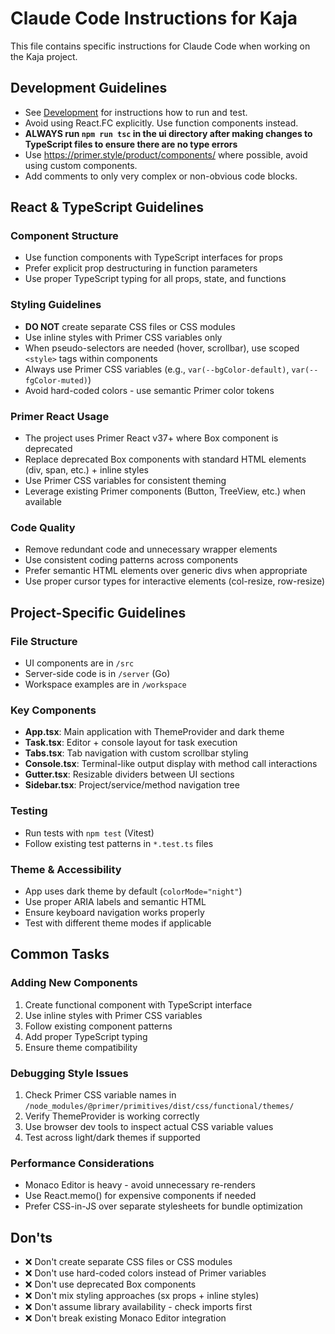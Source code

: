 # Claude Code Instructions for Kaja

This file contains specific instructions for Claude Code when working on the Kaja project.

## Development Guidelines

- See [Development](README.md#development) for instructions how to run and test.
- Avoid using React.FC explicitly. Use function components instead.
- **ALWAYS run `npm run tsc` in the ui directory after making changes to TypeScript files to ensure there are no type errors**
- Use https://primer.style/product/components/ where possible, avoid using custom components.
- Add comments to only very complex or non-obvious code blocks.

## React & TypeScript Guidelines

### Component Structure

- Use function components with TypeScript interfaces for props
- Prefer explicit prop destructuring in function parameters
- Use proper TypeScript typing for all props, state, and functions

### Styling Guidelines

- **DO NOT** create separate CSS files or CSS modules
- Use inline styles with Primer CSS variables only
- When pseudo-selectors are needed (hover, scrollbar), use scoped `<style>` tags within components
- Always use Primer CSS variables (e.g., `var(--bgColor-default)`, `var(--fgColor-muted)`)
- Avoid hard-coded colors - use semantic Primer color tokens

### Primer React Usage

- The project uses Primer React v37+ where Box component is deprecated
- Replace deprecated Box components with standard HTML elements (div, span, etc.) + inline styles
- Use Primer CSS variables for consistent theming
- Leverage existing Primer components (Button, TreeView, etc.) when available

### Code Quality

- Remove redundant code and unnecessary wrapper elements
- Use consistent coding patterns across components
- Prefer semantic HTML elements over generic divs when appropriate
- Use proper cursor types for interactive elements (col-resize, row-resize)

## Project-Specific Guidelines

### File Structure

- UI components are in `/src`
- Server-side code is in `/server` (Go)
- Workspace examples are in `/workspace`

### Key Components

- **App.tsx**: Main application with ThemeProvider and dark theme
- **Task.tsx**: Editor + console layout for task execution
- **Tabs.tsx**: Tab navigation with custom scrollbar styling
- **Console.tsx**: Terminal-like output display with method call interactions
- **Gutter.tsx**: Resizable dividers between UI sections
- **Sidebar.tsx**: Project/service/method navigation tree

### Testing

- Run tests with `npm test` (Vitest)
- Follow existing test patterns in `*.test.ts` files

### Theme & Accessibility

- App uses dark theme by default (`colorMode="night"`)
- Use proper ARIA labels and semantic HTML
- Ensure keyboard navigation works properly
- Test with different theme modes if applicable

## Common Tasks

### Adding New Components

1. Create functional component with TypeScript interface
2. Use inline styles with Primer CSS variables
3. Follow existing component patterns
4. Add proper TypeScript typing
5. Ensure theme compatibility

### Debugging Style Issues

1. Check Primer CSS variable names in `/node_modules/@primer/primitives/dist/css/functional/themes/`
2. Verify ThemeProvider is working correctly
3. Use browser dev tools to inspect actual CSS variable values
4. Test across light/dark themes if supported

### Performance Considerations

- Monaco Editor is heavy - avoid unnecessary re-renders
- Use React.memo() for expensive components if needed
- Prefer CSS-in-JS over separate stylesheets for bundle optimization

## Don'ts

- ❌ Don't create separate CSS files or CSS modules
- ❌ Don't use hard-coded colors instead of Primer variables
- ❌ Don't use deprecated Box components
- ❌ Don't mix styling approaches (sx props + inline styles)
- ❌ Don't assume library availability - check imports first
- ❌ Don't break existing Monaco Editor integration
